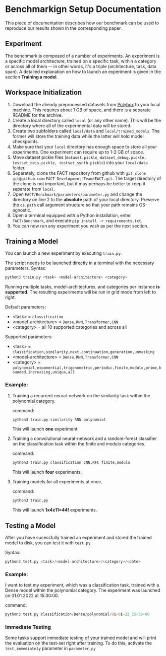 # Benchmarkign Setup Documentation
This piece of documentation describes how our benchmark can be used to reproduce our results shown in the corresponding paper.

## Experiment
The benchmark is composed of a number of experiments.
An experiment is a specific model architecture, trained on a specific task, within a category or across all of them -- in other words, it's a triple (architecture, task, data span).
A detailed explanation on how to launch an experiment is given in the section **Training a model**.

## Workspace Initialization
1. Download the already preprocessed datasets from [Polybox](https://polybox.ethz.ch/index.php/s/sV5v8zeDZm6ArTd) to your local machine. This requires about 1 GB of space, and there is a separate README for the archive.
2. Create a local directory called `local` (or any other name). This will be the directory where all of the experimental data will be stored.
3. Create two subfolders called `local/data` and `local/trained_models`. The former will store the training data while the latter will hold model checkpoints.
4. Make sure that your `local` directory has enough space to store all your experiments. One experiment can require up to 1-2 GB of space.
5. Move dataset pickle files (`dataset.pickle`, `dataset_debug.pickle, testset_oeis.pickle, testset_synth.pickle`) into your `local/data` folder.
6. Separately, clone the FACT repository from github with `git clone git@github.com:FACT-Development-Team/FACT.git`. The target directory of the clone is not important, but it may perhaps be better to keep it separate from `local`.
7. Open `FACT/Benchmark/parameters/parameter.py` and change the directory on line 2 to the **absolute** path of your local directory. Preserve the `os.path` call argument structure so that your path remains OS-agnostic.
8. Open a terminal equipped with a Python installation, enter `FACT/Benchmark`, and execute `pip install -r requirements.txt`.
9. You can now run any experiment you wish as per the next section.

## Training a Model

You can launch a new experiment by executing `train.py`.

The script needs to be launched directly in a terminal with the necessary parameters. Syntax:
```python
python3 train.py <task> <model-architecture> <category>
```

Running multiple tasks, model-architectures, and categories per instance **is supported**. The resulting experiments will be run in grid mode from left to right.

Default parameters:
* \<task\> = `classification`
* \<model-architecture\> = `Dense,RNN,Transformer,CNN`
* \<category\> = all 10 supported categories and across all

Supported parameters:
* \<task\> = `classification,similarity,next,continuation,generation,unmasking`
* \<model-architecture\> = `Dense,RNN,Transformer,CNN`
* \<category\> = `polynomial,exponential,trigonometric,periodic,finite,modulo,prime,bounded,increasing,unique,all`

### Example:
1. Training a recurrent neural-network on the similarity task within the polynomial category.

    command:
    ```python
    python3 train.py similarity RNN polynomial
    ```
    This will launch **one** experiment.
2. Training a convolutional neural-network and a random-forest classifier on the classification task within the finite and modulo categories.

    command:
    ```python
    python3 train.py classification CNN,RFC finite,modulo
    ```
    This will launch **four** experiments.
3. Training models for all experiments at once.

    command:
    ```python
    python3 train.py
    ```
    This will launch **1x4x11=44!** experiments.

## Testing a Model

After you have sucessfully trained an experiment and stored the trained model to disk, you can test it with `test.py`.

Syntax:
```python
python3 test.py <task>/<model-architecture>/<category>/<date>
```
### Example:
I want to test my experiment, which was a classification task, trained with a Dense model within the polynomial category. The experiment was launched on 01.01.2022 at 15:30:00.

command:
```python
python3 test.py classification/Dense/polynomial/01-01-22_15-30-00
```
### Immediate Testing
Some tasks support immediate testing of your trained model and will print the evaluation on the test-set right after training. To do this, activate the `test_immediately` parameter in `parameter.py`

